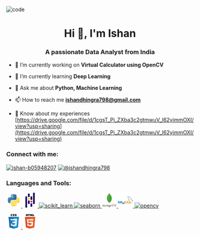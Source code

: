 <img alt="code" width=850 align="center" src="https://www.binarycode.co.nz/wp-content/uploads/2022/10/reports.gif">
<h1 align="center">Hi 👋, I'm Ishan</h1>
<h3 align="center">A passionate Data Analyst from India</h3>

- 🔭 I’m currently working on **Virtual Calculator using OpenCV**

- 🌱 I’m currently learning **Deep Learning**

- 💬 Ask me about **Python, Machine Learning**

- 📫 How to reach me **ishandhingra798@gmail.com**

- 📄 Know about my experiences [https://drive.google.com/file/d/1cgsT_Pj_ZXba3c2gtmwuV_l62yimmOXI/view?usp=sharing](https://drive.google.com/file/d/1cgsT_Pj_ZXba3c2gtmwuV_l62yimmOXI/view?usp=sharing)

<h3 align="left">Connect with me:</h3>
<p align="left">
<a href="https://linkedin.com/in/ishan-b05948207" target="blank"><img align="center" src="https://raw.githubusercontent.com/rahuldkjain/github-profile-readme-generator/master/src/images/icons/Social/linked-in-alt.svg" alt="ishan-b05948207" height="30" width="40" /></a>
<a href="https://www.hackerrank.com/ishandhingra798" target="blank"><img align="center" src="https://raw.githubusercontent.com/rahuldkjain/github-profile-readme-generator/master/src/images/icons/Social/hackerrank.svg" alt="@ishandhingra798" height="30" width="40" /></a>
</p>

<h3 align="left">Languages and Tools:</h3>
<p align="left"> 
<a href="https://www.python.org" target="_blank" rel="noreferrer"> <img src="https://raw.githubusercontent.com/devicons/devicon/master/icons/python/python-original.svg" alt="python" width="40" height="40"/> </a><a href="https://pandas.pydata.org/" target="_blank" rel="noreferrer"> <img src="https://raw.githubusercontent.com/devicons/devicon/2ae2a900d2f041da66e950e4d48052658d850630/icons/pandas/pandas-original.svg" alt="pandas" width="40" height="40"/> </a>  <a href="https://scikit-learn.org/" target="_blank" rel="noreferrer"> <img src="https://upload.wikimedia.org/wikipedia/commons/0/05/Scikit_learn_logo_small.svg" alt="scikit_learn" width="40" height="40"/> </a> <a href="https://seaborn.pydata.org/" target="_blank" rel="noreferrer"> <img src="https://seaborn.pydata.org/_images/logo-mark-lightbg.svg" alt="seaborn" width="40" height="40"/> </a>  <a href="https://www.mongodb.com/" target="_blank" rel="noreferrer"> <img src="https://raw.githubusercontent.com/devicons/devicon/master/icons/mongodb/mongodb-original-wordmark.svg" alt="mongodb" width="40" height="40"/> </a> <a href="https://www.mysql.com/" target="_blank" rel="noreferrer"> <img src="https://raw.githubusercontent.com/devicons/devicon/master/icons/mysql/mysql-original-wordmark.svg" alt="mysql" width="40" height="40"/> </a> <a href="https://opencv.org/" target="_blank" rel="noreferrer"> <img src="https://www.vectorlogo.zone/logos/opencv/opencv-icon.svg" alt="opencv" width="40" height="40"/> </a>  </p><a href="https://www.w3schools.com/css/" target="_blank" rel="noreferrer"> <img src="https://raw.githubusercontent.com/devicons/devicon/master/icons/css3/css3-original-wordmark.svg" alt="css3" width="40" height="40"/> </a> <a href="https://www.w3.org/html/" target="_blank" rel="noreferrer"> <img src="https://raw.githubusercontent.com/devicons/devicon/master/icons/html5/html5-original-wordmark.svg" alt="html5" width="40" height="40"/> </a>
